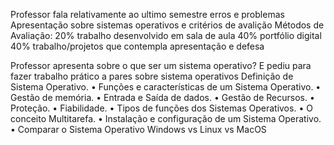 Professor fala relativamente ao ultimo semestre erros e problemas
Apresentação sobre sistemas operativos e critérios de avalição 
Métodos de Avaliação:
20% trabalho desenvolvido em sala de aula
40% portfólio digital
40% trabalho/projetos que contempla apresentação e defesa

Professor apresenta sobre o que ser um sistema operativo?
E pediu para fazer trabalho prático a pares sobre sistema operativos
Definição de Sistema Operativo.
• Funções e características de um Sistema Operativo.
• Gestão de memória.
• Entrada e Saída de dados.
• Gestão de Recursos.
• Proteção.
• Fiabilidade.
• Tipos de funções dos Sistemas Operativos.
• O conceito Multitarefa.
• Instalação e configuração de um Sistema Operativo.
• Comparar o Sistema Operativo Windows vs Linux vs MacOS